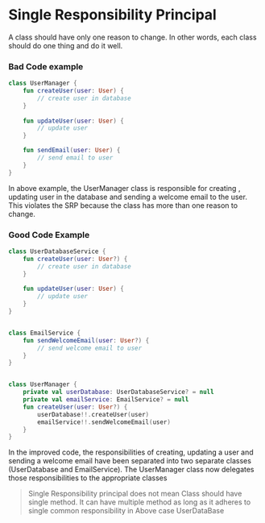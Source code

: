 # Single Responsibility Principal 

A class should have only one reason to change. In other words, each class should do one thing and do it well.


### Bad Code example

```kotlin
class UserManager {
    fun createUser(user: User) {
        // create user in database
    }
    
    fun updateUser(user: User) {
        // update user
    }

    fun sendEmail(user: User) {
        // send email to user
    }
}
```

In above example, the UserManager class is responsible for  creating , updating user in the database and sending a welcome email to the user. This violates the SRP because the class has more than one reason to change.


### Good Code Example

```kotlin
class UserDatabaseService {
    fun createUser(user: User?) {
        // create user in database
    }
    
    fun updateUser(user: User) {
        // update user
    }
}


class EmailService {
    fun sendWelcomeEmail(user: User?) {
        // send welcome email to user
    }
}


class UserManager {
    private val userDatabase: UserDatabaseService? = null
    private val emailService: EmailService? = null
    fun createUser(user: User?) {
        userDatabase!!.createUser(user)
        emailService!!.sendWelcomeEmail(user)
    }
}
```

In the improved code, the responsibilities of creating, updating a user and sending a welcome email have been separated into two separate classes (UserDatabase and EmailService). The UserManager class now delegates those responsibilities to the appropriate classes


>Single Responsibility principal does not mean Class should have single method. It can have multiple method as long as it adheres to single common responsibility in Above case UserDataBase 

